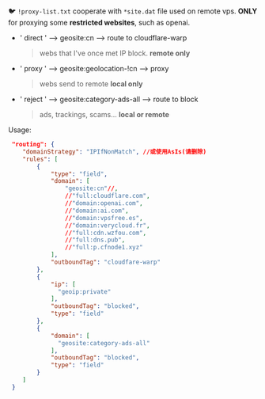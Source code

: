 ​:bird:
`!proxy-list.txt` cooperate with `*site.dat` file used on remote vps. **ONLY** for proxying some **restricted websites**, such as openai.
- ' direct ' --> geosite:cn --> route to cloudflare-warp
    > webs that I've once met IP block. **remote only**
- ' proxy ' --> geosite:geolocation-!cn --> proxy
    > webs send to remote **local only**
- ' reject ' --> geosite:category-ads-all --> route to block
    > ads, trackings, scams... **local or remote**

Usage:
```json 
 "routing": {
    "domainStrategy": "IPIfNonMatch", //或使用AsIs(请删除)
    "rules": [
        {
            "type": "field",
            "domain": [
                "geosite:cn"//,
                //"full:cloudflare.com",
                //"domain:openai.com",
                //"domain:ai.com",
                //"domain:vpsfree.es",
                //"domain:verycloud.fr",
                //"full:cdn.wzfou.com",
                //"full:dns.pub",
                //"full:p.cfnode1.xyz"
            ],
            "outboundTag": "cloudfare-warp"
        },
        {
            "ip": [
              "geoip:private"
            ],
            "outboundTag": "blocked",
            "type": "field"
        },
        {
            "domain": [
              "geosite:category-ads-all"
            ],
            "outboundTag": "blocked",
            "type": "field"
        }
    ]
 }
```